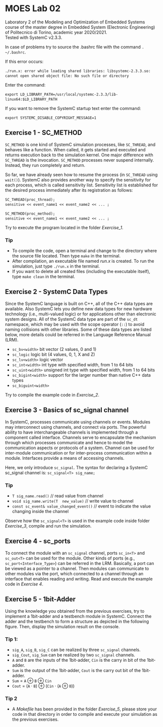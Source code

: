 # MOES Lab 02
Laboratory 2 of the Modeling and Optimization of Embedded Systems course of the master degree in Embedded System (Electronic Engineering) of Politecnico di Torino, academic year 2020/2021.<br/>
Tested with SystemC v2.3.3.

In case of problems try to source the .bashrc file with the command `. ~/.bashrc`.

If this error occurs:
```
./run.x: error while loading shared libraries: libsystemc-2.3.3.so: cannot open shared object file: No such file or directory
```
Enter the command:
```
export LD_LIBRARY_PATH=/usr/local/systemc-2.3.3/lib-linux64:$LD_LIBRARY_PATH
```

If you want to remove the SystemC startup text enter the command:
```
export SYSTEMC_DISABLE_COPYRIGHT_MESSAGE=1
```

## Exercise 1 - SC_METHOD 
`SC_METHOD` is one kind of SystemC simulation processes, like `SC_THREAD`, and behaves like a function.
When called, it gets started and executed and returns execution back to the simulation kernel.
One major difference with `SC_THREAD` is the invocation.
`SC_METHOD` processes never suspend internally.
Instead, they run completely and return.

So far, we have already seen how to resume the process (in `SC_THREAD` using `wait()`).
SystemC also provides another way to specify the sensitivity for each process, which is called sensitivity list.
Sensitivity list is established for the desired process immediately after its registration as follows:
```
SC_THREAD(proc_thread); 
sensitive << event_name1 << event_name2 << ... ;
```
```
SC_METHOD(proc_method); 
sensitive << event_name1 << event_name2 << ... ;
```

Try to execute the program located in the folder *Exercise_1*.

### Tip
- To compile the code, open a terminal and change to the directory where the source file located. Then type `make` in the terminal. 
- After compilation, an executable file named *run.x* is created. To run the simulation, just type `./run.x` in the terminal. 
- If you want to delete all created files (including the executable itself), type `make clean` in the terminal. 

## Exercise 2 - SystemC Data Types 
Since the SystemC language is built on C++, all of the C++ data types are available.
Also SystemC lets you define new data types for new hardware technology (i.e., multi-valued logic) or for applications other than electronic system designs.
All of the SystemC data type are part of the `sc_dt` namespace, which may be used with the scope operator (`::`) to avoid naming collisions with other libraries.
Some of these data types are listed below, more details could be referred in the Language Reference Manual (LRM). 
-	`sc_bv<width>` bit vector (2 values, 0 and 1)
- `sc_logic` logic bit (4 values, 0, 1, X and Z)
-	`sc_lv<width>` logic vector
-	`sc_int<width>` int type with specified width, from 1 to 64 bits
-	`sc_uint<width>` unsigned int type with specified width, from 1 to 64 bits
-	`sc_bigint<width>` support for the larger number than native C++ data types
-	`sc_biguint<width>`
  
Try to compile the example code in *Exercise_2*. 

## Exercise 3 - Basics of sc_signal channel 
In SystemC, processes communicate using channels or events.
Modules may interconnect using channels, and connect via ports.
The powerful ability to have interchangeable channels is implemented through a component called interface.
Channels serve to encapsulate the mechanism through which processes communicate and hence to model the communication aspects or protocols of a system.
Channel can be used for inter-module communication or for inter-process communication within a module.
Interfaces provide a means of accessing channels.

Here, we only introduce `sc_signal`.
The syntax for declaring a SystemC sc_signal channel is: `sc_signal<T> sig_name;`

### Tip
-	`T sig_name.read()` // read value from channel 
-	`void sig_name.write(T  new_value)` // write value to channel 
-	`const sc_event& value_changed_event()` // event to indicate the value changing inside    the channel 

Observe how the `sc_signal<T>` is used in the example code inside folder *Exercise_3*, compile and run the simulation. 

## Exercise 4 - sc_ports
To connect the module with an `sc_signal` channel, ports `sc_in<T>` and `sc_out<T>` can be used for the module.
Other kinds of ports (e.g., `sc_port<Interface_Type>`) can be referred in the LRM.
Basically, a port can be viewed as a pointer to a channel.
Then modules can communicate to other modules via the port, which connected to a channel through an interface that enables reading and writing.
Read and execute the example code in *Exercise 4*.

## Exercise 5 - 1bit-Adder 
Using the knowledge you obtained from the previous exercises, try to implement a 1bit-adder and a testbench module in SystemC.
Connect the adder and the testbench to form a structure as depicted in the following figure.
Then, display the simulation result on the console. 

### Tip 1: 
-	`sig_A`, `sig_B`, `sig_C` can be realized by three `sc_signal` channels. 
-	`sig_Cout`, `sig_Sum` can be realized by two `sc_signal` channels. 
-	`A` and `B` are the inputs of the 1bit-adder, `Cin` is the carry in bit of the 1bit-adder. 
-	`Sum` is the output of the 1bit-adder, `Cout` is the carry out bit of the 1bit-adder. 
-	`Sum` = `A` ⊕ `B` ⊕ `Cin` 
-	`Cout` = (`A` · `B`) ⊕ (`Cin` · (`A` ⊕ `B`))

### Tip 2
-	A *Makefile* has been provided in the folder *Exercise_5*, please store your code in that directory in order to compile and execute your simulation as the previous exercises.

[//]: <p align="center">
[//]:   <img src="./fig/1bit_adder.png" width="25%">
[//]: </p>
